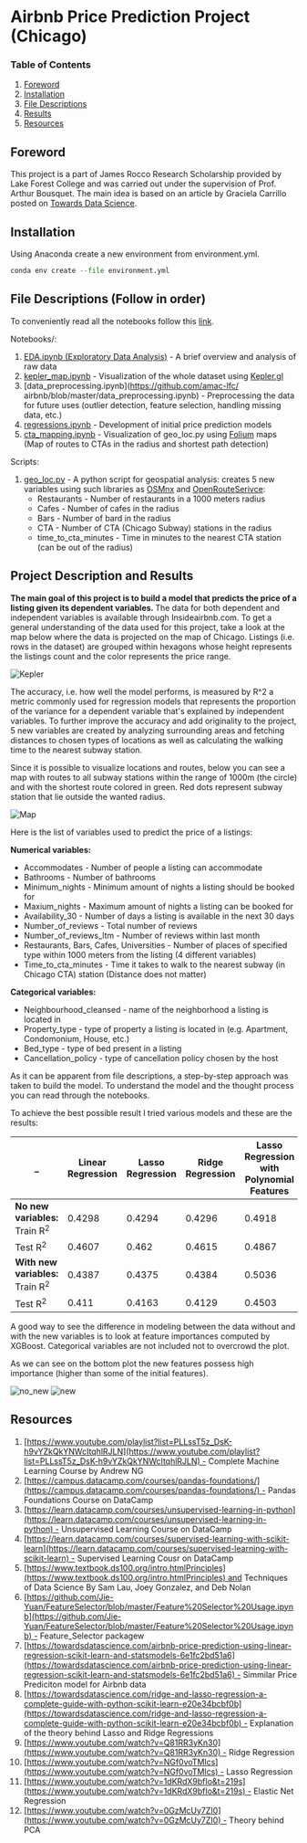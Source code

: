 # Airbnb Price Prediction Project (Chicago) 

### Table of Contents

1. [Foreword](#foreword) 
2. [Installation](#installation)
3. [File Descriptions](#files)
4. [Results](#results)
5. [Resources](#resources)

## Foreword <a name="foreword"></a>

This project is a part of James Rocco Research Scholarship provided by Lake Forest College and was carried out under the supervision of Prof. Arthur Bousquet. The main idea is based on an article by Graciela Carrillo posted on [Towards Data Science](https://towardsdatascience.com/predicting-airbnb-prices-with-machine-learning-and-location-data-5c1e033d0a5a). 

## Installation <a name="installation"></a>

Using Anaconda create a new environment from environment.yml. 

```python
conda env create --file environment.yml
```

## File Descriptions (Follow in order) <a name="files"></a>

To conveniently read all the notebooks follow this [link](https://nbviewer.jupyter.org/github/amac-lfc/airbnb/tree/master/notebooks/). 

Notebooks/: 
1. [EDA.ipynb (Exploratory Data Analysis)](https://github.com/amac-lfc/airbnb/blob/master/EDA.ipynb) - A brief overview and analysis of raw data
2. [kepler_map.ipynb](https://github.com/amac-lfc/airbnb/blob/master/kepler_map.ipynb) - Visualization of the whole dataset using [Kepler.gl](http://kepler.gl) 
3. [data_preprocessing.ipynb](https://github.com/amac-lfc/ airbnb/blob/master/data_preprocessing.ipynb) - Preprocessing the data for future uses (outlier detection, feature selection, handling missing data, etc.) 
4. [regressions.ipynb](https://github.com/amac-lfc/airbnb/blob/master/regressions.ipynb) - Development of initial price prediction models
5. [cta_mapping.ipynb](https://github.com/amac-lfc/airbnb/blob/master/cta_mapping.ipynb) - Visualization of geo_loc.py using [Folium](https://python-visualization.github.io/folium/index.html) maps (Map of routes to CTAs in the radius and shortest path detection)

Scripts: 
1. [geo_loc.py](https://github.com/amac-lfc/airbnb/blob/master/geo_loc.py) - A python script for geospatial analysis: creates 5 new variables using such libraries as [OSMnx](https://github.com/gboeing/osmnx) and [OpenRouteSerivce](https://github.com/GIScience/openrouteservice-py):
    - Restaurants - Number of restaurants in a 1000 meters radius
    - Cafes - Number of cafes in the radius
    - Bars - Number of bard in the radius
    - CTA - Number of CTA (Chicago Subway) stations in the radius
    - time_to_cta_minutes - Time in minutes to the nearest CTA station (can be out of the radius)


## Project Description and Results <a name="results"></a>

<b> The main goal of this project is to build a model that predicts the price of a listing given its dependent variables. </b> The data for both dependent and independent variables is available through Insideairbnb.com. To get a general understanding of the data used for this project, take a look at the map below where the data is projected on the map of Chicago. Listings (i.e. rows in the dataset) are grouped within hexagons whose height represents the listings count and the color represents the price range. 

![Kepler](reports/Images/kepler.png) 

The accuracy, i.e. how well the model performs, is measured by R^2  a metric commonly used for regression models that represents the proportion of the variance for a dependent variable that's explained by independent variables. To further improve the accuracy and add originality to the project, 5 new variables are created by analyzing surrounding areas and fetching distances to chosen types of locations as well as calculating the walking time to the nearest subway station. 

Since it is possible to visualize locations and routes, below you can see a map with routes to all subway stations within the range of 1000m (the circle) and with the shortest route colored in green. Red dots represent subway station that lie outside the wanted radius. 

![Map](reports/Images/cta_mapping.png)


Here is the list of variables used to predict the price of a listings:

<b> Numerical variables:  </b>
- Accommodates - Number of people a listing can accommodate 
- Bathrooms - Number of bathrooms 
- Minimum_nights - Minimum amount of nights a listing should be booked for 
- Maxium_nights - Maximum amount of nights a listing can be booked for
- Availability_30 - Number of days a listing is available in the next 30 days 
- Number_of_reviews - Total number of reviews 
- Number_of_reviews_ltm - Number of reviews within last month 
- Restaurants, Bars, Cafes, Universities - Number of places of specified type within 1000 meters from the listing (4 different variables) 
- Time_to_cta_minutes - Time it takes to walk to the nearest subway (in Chicago CTA) station (Distance does not matter) 

<b> Categorical variables: </b> 
- Neighbourhood_cleansed - name of the neighborhood a listing is located in 
- Property_type - type of property a listing is located in (e.g. Apartment, Condomonium, House, etc.) 
- Bed_type - type of bed present in a listing 
- Cancellation_policy - type of cancellation policy chosen by the host 


As it can be apparent from file descriptions, a step-by-step approach was taken to build the model. To understand the model and the thought process you can read through the notebooks.

To achieve the best possible result I tried various models and these are the results: 

_ | Linear Regression | Lasso Regression | Ridge Regression | Lasso Regression with Polynomial Features| Ridge Regression with Polynomial Features | XGBoost | 
------------ | ------------- | ------------- | ------------- | ------------- | ------------- | ------------- | 
<b> No new variables: </b> <br/>Train R<sup>2</sup>  | 0.4298 | 0.4294 | 0.4296 | 0.4918 | 0.5143 | 0.6428
Test R<sup>2</sup> | 0.4607 | 0.462 | 0.4615 | 0.4867 | 0.4925 | 0.5391
<b> With new variables: </b> <br/>Train R<sup>2</sup> | 0.4387 | 0.4375 | 0.4384 | 0.5036 | 0.5224 | 0.6742
Test R<sup>2</sup> | 0.411 | 0.4163 | 0.4129 | 0.4503 | 0.453 | 0.5445

A good way to see the difference in modeling between the data without and with the new variables is to look at feature importances computed by XGBoost. Categorical variables are not included not to overcrowd the plot. 

As we can see on the bottom plot the new features possess high importance (higher than some of the initial features). 

![no_new](reports/Images/0.png)
![new](reports/Images/1.png) 


## Resources <a name="resources"></a>

1. [https://www.youtube.com/playlist?list=PLLssT5z_DsK-h9vYZkQkYNWcItqhlRJLN](https://www.youtube.com/playlist?list=PLLssT5z_DsK-h9vYZkQkYNWcItqhlRJLN) - Complete Machine Learning Course by Andrew NG
2. [https://campus.datacamp.com/courses/pandas-foundations/](https://campus.datacamp.com/courses/pandas-foundations/) - Pandas Foundations Course on DataCamp
3. [https://learn.datacamp.com/courses/unsupervised-learning-in-python](https://learn.datacamp.com/courses/unsupervised-learning-in-python) - Unsupervised Learning Course on DataCamp
4. [https://learn.datacamp.com/courses/supervised-learning-with-scikit-learn](https://learn.datacamp.com/courses/supervised-learning-with-scikit-learn) - Supervised Learning Cousr on DataCamp
5. [https://www.textbook.ds100.org/intro.htmlPrinciples](https://www.textbook.ds100.org/intro.htmlPrinciples) and Techniques of Data Science By Sam Lau, Joey Gonzalez, and Deb Nolan
6. [https://github.com/Jie-Yuan/FeatureSelector/blob/master/Feature%20Selector%20Usage.ipynb](https://github.com/Jie-Yuan/FeatureSelector/blob/master/Feature%20Selector%20Usage.ipynb) - Feature_Selector packagew
7. [https://towardsdatascience.com/airbnb-price-prediction-using-linear-regression-scikit-learn-and-statsmodels-6e1fc2bd51a6](https://towardsdatascience.com/airbnb-price-prediction-using-linear-regression-scikit-learn-and-statsmodels-6e1fc2bd51a6) - Simmilar Price Prediciton model for Airbnb data
8. [https://towardsdatascience.com/ridge-and-lasso-regression-a-complete-guide-with-python-scikit-learn-e20e34bcbf0b](https://towardsdatascience.com/ridge-and-lasso-regression-a-complete-guide-with-python-scikit-learn-e20e34bcbf0b) - Explanation of the theory behind Lasso and Ridge Regressions
9. [https://www.youtube.com/watch?v=Q81RR3yKn30](https://www.youtube.com/watch?v=Q81RR3yKn30) - Ridge Regression
10. [https://www.youtube.com/watch?v=NGf0voTMlcs](https://www.youtube.com/watch?v=NGf0voTMlcs) - Lasso Regression
11. [https://www.youtube.com/watch?v=1dKRdX9bfIo&t=219s](https://www.youtube.com/watch?v=1dKRdX9bfIo&t=219s) - Elastic Net Regression
12. [https://www.youtube.com/watch?v=0GzMcUy7ZI0](https://www.youtube.com/watch?v=0GzMcUy7ZI0) - Theory behind PCA
